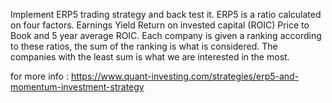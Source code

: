 Implement ERP5 trading strategy and back test it.
ERP5 is a ratio calculated on four factors.
Earnings Yield
Return on invested capital (ROIC)
Price to Book and
5 year average ROIC.
Each company is given a ranking according to these ratios, the sum of the ranking is what is considered. The companies with the least sum is what we are interested in the most.

for more info : https://www.quant-investing.com/strategies/erp5-and-momentum-investment-strategy






